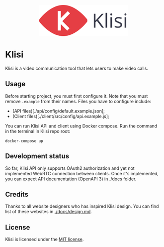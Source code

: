 <p align="center">
  <img src="./assets/klisi-logo.svg" alt="Klisi" height="100px" title="Klisi" />
</p>

# Klisi
Klisi is a video communication tool that lets users to make video calls.

## Usage
Before starting project, you must first configure it. Note that you must remove ```.example``` from their names.
Files you have to configure include:
 - (API files)[./api/config/default.example.json];
 - (Client files)[./client/src/config/api.example.js];

You can run Klisi API and client using Docker compose.
Run the command in the terminal in Klisi repo root:
```
docker-compose up
```

## Development status
So far, Klisi API only supports OAuth2 authorization and yet not implemented WebRTC connection between clients.
Once it's implemented, you can expect API documentation (OpenAPI 3) in ./docs folder. 

## Credits
Thanks to all website designers who has inspired Klisi design.
You can find list of these websites in [./docs/design.md](./docs/design.md).

## License
Klisi is licensed under the [MIT license](./LICENSE).

